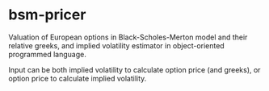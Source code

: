 # bsm-pricer

Valuation of European options in Black-Scholes-Merton model and their relative greeks, and implied volatility estimator 
in object-oriented programmed language.

Input can be both implied volatility to calculate option price (and greeks), or option price to calculate implied volatility.
